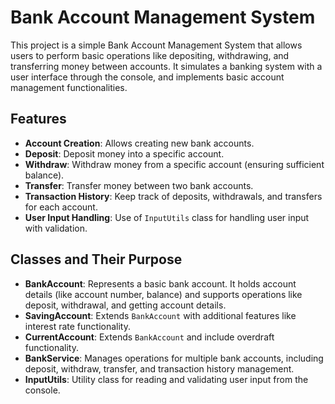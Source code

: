 # Bank Account Management System

This project is a simple Bank Account Management System that allows users to perform basic operations like depositing, withdrawing, and transferring money between accounts. It simulates a banking system with a user interface through the console, and implements basic account management functionalities.

## Features
- **Account Creation**: Allows creating new bank accounts.
- **Deposit**: Deposit money into a specific account.
- **Withdraw**: Withdraw money from a specific account (ensuring sufficient balance).
- **Transfer**: Transfer money between two bank accounts.
- **Transaction History**: Keep track of deposits, withdrawals, and transfers for each account.
- **User Input Handling**: Use of `InputUtils` class for handling user input with validation.

## Classes and Their Purpose

- **BankAccount**: Represents a basic bank account. It holds account details (like account number, balance) and supports operations like deposit, withdrawal, and getting account details.
- **SavingAccount**: Extends `BankAccount` with additional features like interest rate functionality.
- **CurrentAccount**: Extends `BankAccount` and include overdraft functionality.
- **BankService**: Manages operations for multiple bank accounts, including deposit, withdraw, transfer, and transaction history management.
- **InputUtils**: Utility class for reading and validating user input from the console.
